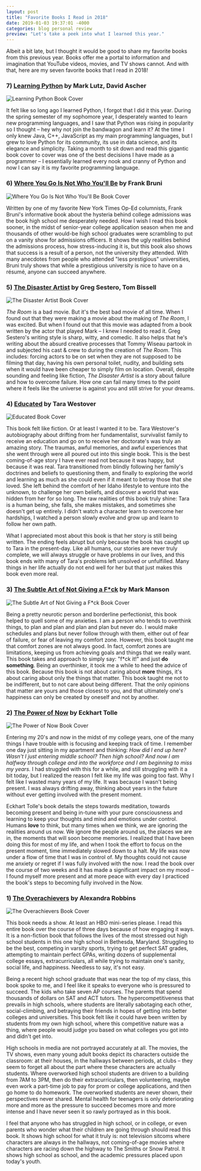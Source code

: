 ```yaml
---
layout: post
title: "Favorite Books I Read in 2018"
date: 2019-01-03 19:37:01 -4000
categories: blog personal review
preview: "Let's take a peek into what I learned this year."
---
```


Albeit a bit late, but I thought it would be good to share my favorite books from this previous year. Books offer me a portal to information and imagination that YouTube videos, movies, and TV shows cannot. And with that, here are my seven favorite books that I read in 2018!

### 7) [Learning Python](https://www.goodreads.com/book/show/80435.Learning_Python?ac=1&from_search=true) by Mark Lutz, David Ascher

![Learning Python Book Cover](https://images.gr-assets.com/books/1386922968l/80435.jpg)

It felt like so long ago I learned Python, I forgot that I did it this year. During the spring semester of my sophomore year, I desperately wanted to learn new programming languages, and I saw that Python was rising in popularity so I thought – hey why not join the bandwagon and learn it? At the time I only knew Java, C++, JavaScript as my main programming languages, but I grew to love Python for its community, its use in data science, and its elegance and simplicity. Taking a month to sit down and read this gigantic book cover to cover was one of the best decisions I have made as a programmer – I essentially learned every nook and cranny of Python and now I can say it is my favorite programming language.

### 6) [Where You Go Is Not Who You'll Be](https://www.goodreads.com/book/show/22675976-where-you-go-is-not-who-you-ll-be?ac=1&from_search=true) by Frank Bruni

![Where You Go Is Not Who You'll Be Book Cover](https://images.gr-assets.com/books/1421011608l/22675976.jpg)

Written by one of my favorite New York Times Op-Ed columnists, Frank Bruni's informative book about the hysteria behind college admissions was the book high school me desperately needed. How I wish I read this book sooner, in the midst of senior-year college application season when me and thousands of other would-be high school graduates were scrambling to put on a vanity show for admissions officers. It shows the ugly realities behind the admissions process, how stress-inducing it is, but this book also shows that success is a result of a person, not the university they attended. With many anecdotes from people who attended "less prestigious" universities, Bruni truly shows that while a prestigious university is nice to have on a résumé, anyone can succeed anywhere.

### 5) [The Disaster Artist](https://www.goodreads.com/book/show/17404078-the-disaster-artist?ac=1&from_search=true) by Greg Sestero, Tom Bissell

![The Disaster Artist Book Cover](https://images.gr-assets.com/books/1373346749l/17404078.jpg)

_The Room_ is a bad movie. But it's the best bad movie of all time. When I found out that they were making a movie about the making of _The Room_, I was excited. But when I found out that this movie was adapted from a book written by the actor that played Mark – I knew I needed to read it. Greg Sestero's writing style is sharp, witty, and comedic. It also helps that he's writing about the absurd creative processes that Tommy Wiseau partook in and subjected his cast & crew to during the creation of _The Room_. This includes: forcing actors to be on set when they are not supposed to be filming that day, having his own personal toilet, nudity, and building sets when it would have been cheaper to simply film on location. Overall, despite sounding and feeling like fiction, _The Disaster Artist_ is a story about failure and how to overcome failure. How one can fail many times to the point where it feels like the universe is against you and still strive for your dreams.

### 4) [Educated](https://www.goodreads.com/book/show/35133922-educated?ac=1&from_search=true) by Tara Westover

![Educated Book Cover](https://images.gr-assets.com/books/1506026635l/35133922.jpg)

This book felt like fiction. Or at least I wanted it to be. Tara Westover's autobiography about drifting from her fundamentalist, survivalist family to receive an education and go on to receive her doctorate's was truly an amazing story. The traumas, awful memories, and awful experiences that she went through were all poured out into this single book. This is the best coming-of-age story I have ever read not because it was happy, but because it was real. Tara transitioned from blindly following her family's doctrines and beliefs to questioning them, and finally to exploring the world and learning as much as she could even if it meant to betray those that she loved. She left behind the comfort of her Idaho lifestyle to venture into the unknown, to challenge her own beliefs, and discover a world that was hidden from her for so long. The raw realities of this book truly shine: Tara is a human being, she falls, she makes mistakes, and sometimes she doesn't get up entirely. I didn't watch a character learn to overcome her hardships, I watched a person slowly evolve and grow up and learn to follow her own path. 

What I appreciated most about this book is that her story is still being written. The ending feels abrupt but only because the book has caught up to Tara in the present-day. Like all humans, our stories are never truly complete, we will always struggle or have problems in our lives, and this book ends with many of Tara's problems left unsolved or unfulfilled. Many things in her life actually do not end well for her but that just makes this book even more real.

### 3) [The Subtle Art of Not Giving a F*ck](https://www.goodreads.com/book/show/28257707-the-subtle-art-of-not-giving-a-f-ck?ac=1&from_search=true) by Mark Manson

![The Subtle Art of Not Giving a F*ck Book Cover](https://images.gr-assets.com/books/1465761302l/28257707.jpg)

Being a pretty neurotic person and borderline perfectionist, this book helped to quell some of my anxieties. I am a person who tends to overthink things, to plan and plan and plan and plan but never do. I would make schedules and plans but never follow through with them, either out of fear of failure, or fear of leaving my comfort zone. However, this book taught me that comfort zones are not always good. In fact, comfort zones are limitations, keeping us from achieving goals and things that we really want. This book takes and approach to simply say: "f*ck it!" and just **do something**. Being an overthinker, it took me a while to heed the advice of this book. Because this book is not about caring about **more** things, it's about caring about only the things that matter. This book taught me not to be indifferent, but to not care about being different. That the only opinions that matter are yours and those closest to you, and that ultimately one's happiness can only be created by oneself and not by another.

### 2) [The Power of Now](https://www.goodreads.com/book/show/35133922-educated?ac=1&from_search=true#) by Eckhart Tolle

![The Power of Now Book Cover](https://images.gr-assets.com/books/1386925535l/6708.jpg)

Entering my 20's and now in the midst of my college years, one of the many things I have trouble with is focusing and keeping track of time. I remember one day just sitting in my apartment and thinking: _How did I end up here? Wasn't I just entering middle school? Then high school? And now I am halfway through college and into the workforce and I am beginning to miss my years._ I had struggled with this for a while, and still struggling with it a bit today, but I realized the reason I felt like my life was going too fast. Why I felt like I wasted many years of my life. It was because I wasn't being present. I was always drifting away, thinking about years in the future without ever getting involved with the present moment.

Eckhart Tolle's book details the steps towards meditation, towards becoming present and being in-tune with your pure consciousness and learning to keep your thoughts and mind and emotions under control. Humans **love** to think, but many times when we think, we are ignoring the realities around us now. We ignore the people around us, the places we are in, the moments that will soon become memories. I realized that I have been doing this for most of my life, and when I took the effort to focus on the present moment, time immediately slowed down to a halt. My life was now under a flow of time that I was in control of. My thoughts could not cause me anxiety or regret if I was fully involved with the now. I read the book over the course of two weeks and it has made a significant impact on my mood – I found myself more present and at more peace with every day I practiced the book's steps to becoming fully involved in the Now.

### 1) [The Overachievers](https://www.goodreads.com/book/show/25575.The_Overachievers?ac=1&from_search=true) by Alexandra Robbins

![The Overachievers Book Cover](https://images.gr-assets.com/books/1442664025l/25575.jpg)

This book needs a show. At least an HBO mini-series please. I read this entire book over the course of three days because of how engaging it ways. It is a non-fiction book that follows the lives of the most stressed out high school students in this one high school in Bethesda, Maryland. Struggling to be the best, competing in varsity sports, trying to get perfect SAT grades, attempting to maintain perfect GPAs, writing dozens of supplemental college essays, extracurriculars, all while trying to maintain one's sanity, social life, and happiness. Needless to say, it's not easy.

Being a recent high school graduate that was near the top of my class, this book spoke to me, and I feel like it speaks to everyone who is pressured to succeed. The kids who take seven AP courses. The parents that spend thousands of dollars on SAT and ACT tutors. The hypercompetitiveness that prevails in high schools, where students are literally sabotaging each other, social-climbing, and betraying their friends in hopes of getting into better colleges and universities. This book felt like it could have been written by students from my own high school, where this competitive nature was a thing, where people would judge you based on what colleges you got into and didn't get into.

High schools in media are not portrayed accurately at all. The movies, the TV shows, even many young adult books depict its characters outside the classroom: at their houses, in the hallways between periods, at clubs – they seem to forget all about the part where these characters are actually students. Where overworked high school students are driven to a building from 7AM to 3PM, then do their extracurriculars, then volunteering, maybe even work a part-time job to pay for prom or college applications, and then go home to do homework. The overworked students are never shown, their perspectives never shared. Mental health for teenagers is only deteriorating more and more as the pressure to succeed becomes more and more intense and I have never seen it so rawly portrayed as in this book.

I feel that anyone who has struggled in high school, or in college, or even parents who wonder what their children are going through should read this book. It shows high school for what it truly is: not television sitcoms where characters are always in the hallways, not coming-of-age movies where characters are racing down the highway to The Smiths or Snow Patrol. It shows high school as school, and the academic pressures placed upon today's youth.